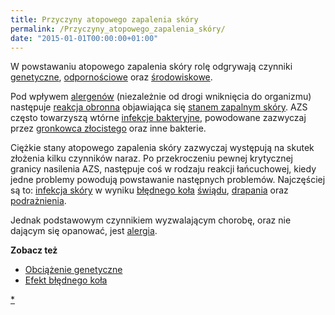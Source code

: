 ```yaml
---
title: Przyczyny atopowego zapalenia skóry
permalink: /Przyczyny_atopowego_zapalenia_skóry/
date: "2015-01-01T00:00:00+01:00"
---
```


W powstawaniu atopowego zapalenia skóry rolę odgrywają czynniki [genetyczne](/atopedia/obciążenie_genetyczne "wikilink"), [odpornościowe](/atopedia/układ_immunologiczny "wikilink") oraz [środowiskowe](/atopedia/środowisko "wikilink").

Pod wpływem [alergenów](/atopedia/alergen "wikilink") (niezależnie od drogi wniknięcia do organizmu) następuje [reakcja obronna](/atopedia/reakcja_alergiczna "wikilink") objawiająca się [stanem zapalnym skóry](/atopedia/stan_zapalny_skóry "wikilink"). AZS często towarzyszą wtórne [infekcje bakteryjne](/atopedia/infekcja_skóry "wikilink"), powodowane zazwyczaj przez [gronkowca złocistego](/atopedia/gronkowiec_złocisty "wikilink") oraz inne bakterie.

Ciężkie stany atopowego zapalenia skóry zazwyczaj występują na skutek złożenia kilku czynników naraz. Po przekroczeniu pewnej krytycznej granicy nasilenia AZS, następuje coś w rodzaju reakcji łańcuchowej, kiedy jedne problemy powodują powstawanie następnych problemów. Najczęściej są to: [infekcja skóry](/atopedia/infekcja_skóry "wikilink") w wyniku [błędnego koła](/atopedia/efekt_błędnego_koła "wikilink") [świądu](/atopedia/świąd "wikilink"), [drapania](/atopedia/drapanie "wikilink") oraz [podrażnienia](/atopedia/podrażnienie "wikilink").

Jednak podstawowym czynnikiem wyzwalającym chorobę, oraz nie dającym się opanować, jest [alergia](/atopedia/alergia "wikilink").

**Zobacz też**

-   [Obciążenie genetyczne](/atopedia/Obciążenie_genetyczne "wikilink")
-   [Efekt błędnego koła](/atopedia/Efekt_błędnego_koła "wikilink")

[\*](/atopedia/kategoria:przyczyny_atopowego_zapalenia_skóry "wikilink")